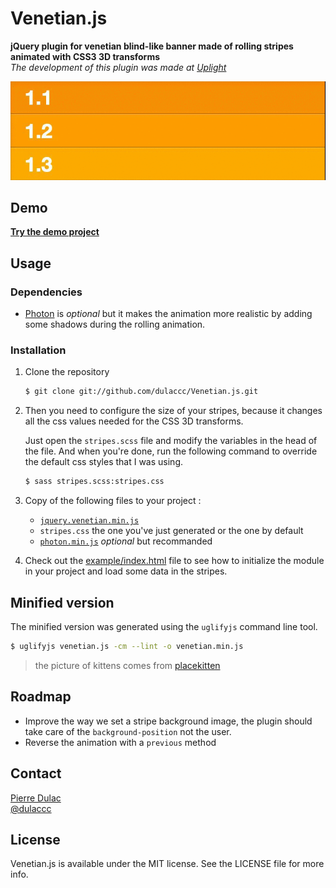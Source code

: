 # Venetian.js
**jQuery plugin for venetian blind-like banner made of rolling stripes animated with CSS3 3D transforms**  
*The development of this plugin was made at [Uplight](http://uplig.ht)*

![Screenshot of the demo](screenshots/example.gif)

## Demo

[**Try the demo project**](http://dulaccc.github.com/Venetian.js/example/)

## Usage

### Dependencies

* [Photon](https://github.com/thomasxiii/photon) is *optional* but it makes the animation more realistic by adding some shadows during the rolling animation.

### Installation

1. Clone the repository 

    ```sh
    $ git clone git://github.com/dulaccc/Venetian.js.git
    ```

2. Then you need to configure the size of your stripes, because it changes all the css values needed for the CSS 3D transforms.

    Just open the `stripes.scss` file and modify the variables in the head of the file. And when you're done, run the following command to override the default css styles that I was using.

    ```sh
    $ sass stripes.scss:stripes.css
    ```

3. Copy of the following files to your project :
    * [`jquery.venetian.min.js`](http://raw.github.com/dulaccc/Venetian.js/blob/master/venetian.js.min.js) 
    * `stripes.css` the one you've just generated or the one by default
    * [`photon.min.js`](https://raw.github.com/thomasxiii/photon/blob/master/js/photon.min.js) *optional* but recommanded

4. Check out the [example/index.html](http://github.com/dulaccc/Venetian.js/blob/master/example/index.html) file to see how to initialize the module in your project and load some data in the stripes.

## Minified version

The minified version was generated using the `uglifyjs` command line tool.

```sh
$ uglifyjs venetian.js -cm --lint -o venetian.min.js
```

> the picture of kittens comes from [placekitten](http://placekitten.com)

## Roadmap

* Improve the way we set a stripe background image, the plugin should take care of the `background-position` not the user.
* Reverse the animation with a `previous` method

## Contact

[Pierre Dulac](http://github.com/dulaccc)  
[@dulaccc](https://twitter.com/dulaccc)

## License

Venetian.js is available under the MIT license. See the LICENSE file for more info.